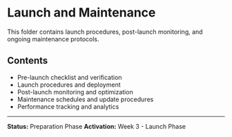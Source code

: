 # Launch and Maintenance

This folder contains launch procedures, post-launch monitoring, and ongoing maintenance protocols.

## Contents

- Pre-launch checklist and verification
- Launch procedures and deployment
- Post-launch monitoring and optimization
- Maintenance schedules and update procedures
- Performance tracking and analytics

---

**Status:** Preparation Phase
**Activation:** Week 3 - Launch Phase